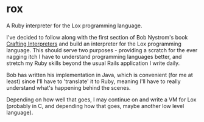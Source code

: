 # rox

A Ruby interpreter for the Lox programming language.

I've decided to follow along with the first section of Bob Nystrom's book
[Crafting Interpreters](https://craftinginterpreters.com) and
build an interpreter for the Lox programming language. This should serve two
purposes - providing a scratch for the ever nagging itch I have to understand
programming languages better, and stretch my Ruby skills beyond the usual Rails
application I write daily.

Bob has written his implementation in Java, which is convenient (for me at least) since I'll
have to 'translate' it to Ruby, meaning I'll have to really understand what's happening
behind the scenes.

Depending on how well that goes, I may continue on and write a VM for Lox (probably in C, and depending how that goes, maybe another low level language).
